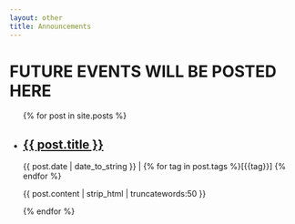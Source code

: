 ```yaml
---
layout: other
title: Announcements
---
```


# FUTURE EVENTS WILL BE POSTED HERE


<ul>
  {% for post in site.posts %}
    <li>
        <h2><a href="{{ post.url | prepend: site.baseurl | replace: '//', '/' }}">{{ post.title }}</a></h2>
        <time datetime="{{ post.date | date_to_xmlschema }}">{{ post.date | date_to_string }}</time> |   {% for tag in post.tags %}<a>[{{tag}}]</a> {% endfor %}
        <p>{{ post.content | strip_html | truncatewords:50 }}</p>
    </li>
  {% endfor %}
</ul>
